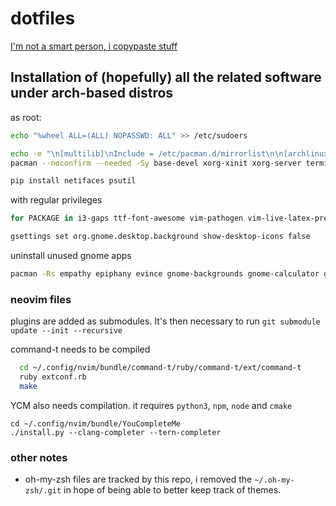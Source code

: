 # dotfiles
[I'm not a smart person, i copypaste stuff](https://developer.atlassian.com/blog/2016/02/best-way-to-store-dotfiles-git-bare-repo/)
## Installation of (hopefully) all the related software under arch-based distros
as root: 
```bash
echo "%wheel ALL=(ALL) NOPASSWD: ALL" >> /etc/sudoers

echo -e "\n[multilib]\nInclude = /etc/pacman.d/mirrorlist\n\n[archlinuxfr]\nSigLevel = Never\nServer = http://repo.archlinux.fr/x86_64"
pacman --noconfirm --needed -Sy base-devel xorg-xinit xorg-server terminator feh ffmpeg pulseaudio pulseaudio-alsa wpa_supplicant arandr pavucontrol pamixer mpv wget rofi python-pip neovim ranger poppler highlight htop network-manager-applet networkmanager qutebrowser transmission-cli atool libcaca xcompmgr transset-df texlive-most texlive-lang markdown zathura evince audacity vim-latexsuite rsync openssh noto-fonts-emoji cups screenfetch unzip unrar biber ntfs-3g jdk8-openjdk zsh xclip ctags gcc make cmake npm git ruby vlc qt4 flashplugin cython atom powerline python2-neovim python-neovim arc-gtk-theme polkit gparted zsh-completions ttf-dejavu ttf-inconsolata pandoc thunar numix-gtk-theme clang yaourt ttf-liberation noto-fonts ttf-dejavu

pip install netifaces psutil 
```
with regular privileges
```bash
for PACKAGE in i3-gaps ttf-font-awesome vim-pathogen vim-live-latex-preview projectm-pulseaudio neofetch tamzen-font-git speedometer nodejs-markdown-pdf rambox-bin google-chrome i3lock-blur oh-my-zsh-git ttf-ms-fonts tree bumblebee-status-git rofi arc-gtk-theme gnome-keyring neofetch ; do yaourt --noconfirm -S $PACKAGE ; done

gsettings set org.gnome.desktop.background show-desktop-icons false
```
uninstall unused gnome apps
```bash
pacman -Rs empathy epiphany evince gnome-backgrounds gnome-calculator gnome-contacts gnome-screenshot gnome-user-docs gnome-user-share totem vino yelp
```

### neovim files
plugins are added as submodules. It's then necessary to run `git submodule update --init --recursive`

command-t needs to be compiled
``` bash
  cd ~/.config/nvim/bundle/command-t/ruby/command-t/ext/command-t
  ruby extconf.rb
  make
```
YCM also needs compilation. it requires `python3`, `npm`, `node` and `cmake`
```
cd ~/.config/nvim/bundle/YouCompleteMe
./install.py --clang-completer --tern-completer
```

### other notes
* oh-my-zsh files are tracked by this repo, i removed the `~/.oh-my-zsh/.git` in hope of being able to better keep track of themes.
